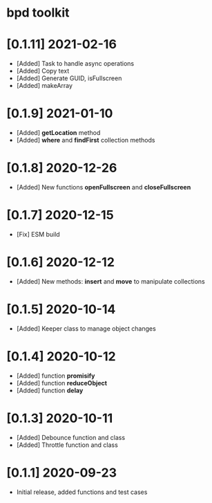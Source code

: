 # bpd toolkit
# [0.1.11] 2021-02-16 
* [Added] Task to handle async operations
* [Added] Copy text
* [Added] Generate GUID, isFullscreen
* [Added] makeArray
# [0.1.9] 2021-01-10
* [Added] **getLocation** method
* [Added] **where** and **findFirst** collection methods
# [0.1.8] 2020-12-26
* [Added] New functions **openFullscreen** and **closeFullscreen**
# [0.1.7] 2020-12-15
* [Fix] ESM build
# [0.1.6] 2020-12-12
* [Added] New methods: **insert** and **move** to manipulate collections
# [0.1.5] 2020-10-14
* [Added] Keeper class to manage object changes
# [0.1.4] 2020-10-12
* [Added] function **promisify**
* [Added] function **reduceObject**
* [Added] function **delay**
# [0.1.3] 2020-10-11
* [Added] Debounce function and class
* [Added] Throttle function and class
# [0.1.1] 2020-09-23
* Initial release, added functions and test cases